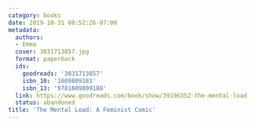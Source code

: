 ```yaml
---
category: books
date: 2019-10-31 08:52:26-07:00
metadata:
  authors:
  - Emma
  cover: 3031713857.jpg
  format: paperback
  ids:
    goodreads: '3031713857'
    isbn_10: '1609809181'
    isbn_13: '9781609809188'
  link: https://www.goodreads.com/book/show/39196352-the-mental-load
  status: abandoned
title: 'The Mental Load: A Feminist Comic'
---
```

